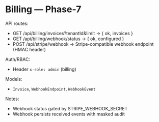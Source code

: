 # Billing — Phase-7

API routes:
- GET  /api/billing/invoices?tenantId&limit → { ok, invoices }
- GET  /api/billing/webhook/status → { ok, configured }
- POST /api/stripe/webhook → Stripe-compatible webhook endpoint (HMAC header)

Auth/RBAC:
- Header `x-role: admin` (billing)

Models:
- `Invoice`, `WebhookEndpoint`, `WebhookEvent`

Notes:
- Webhook status gated by STRIPE_WEBHOOK_SECRET
- Webhook persists received events with masked audit

